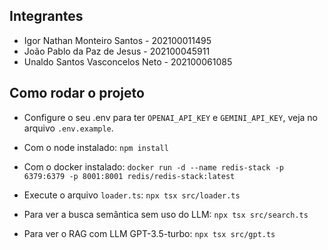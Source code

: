 ## Integrantes

- Igor Nathan Monteiro Santos - 202100011495
- João Pablo da Paz de Jesus - 202100045911
- Unaldo Santos Vasconcelos Neto - 202100061085

## Como rodar o projeto

- Configure o seu .env para ter `OPENAI_API_KEY` e `GEMINI_API_KEY`, veja no arquivo `.env.example`.

- Com o node instalado: `npm install`
- Com o docker instalado: `docker run -d --name redis-stack -p 6379:6379 -p 8001:8001 redis/redis-stack:latest`
- Execute o arquivo `loader.ts`: `npx tsx src/loader.ts`
- Para ver a busca semântica sem uso do LLM: `npx tsx src/search.ts`
- Para ver o RAG com LLM GPT-3.5-turbo: `npx tsx src/gpt.ts`
